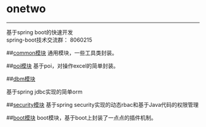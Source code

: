 # onetwo
------
基于spring boot的快速开发   
spring-boot技术交流群：  8060215


##[common模块](https://github.com/wayshall/onetwo/tree/master/core/modules/common)
通用模块，一些工具类封装。
   

##[poi模块](https://github.com/wayshall/onetwo/tree/master/core/modules/poi)
基于poi，对操作excel的简单封装。
   
##[dbm模块](https://github.com/wayshall/onetwo/tree/master/core/modules/dbm)

基于spring jdbc实现的简单orm

##[security模块](https://github.com/wayshall/onetwo/tree/master/core/modules/security)
基于spring security实现的动态rbac和基于Java代码的权限管理  
   

##[boot模块](https://github.com/wayshall/onetwo/tree/master/core/modules/boot)
boot模块，基于boot上封装了一点点的插件机制。
   

